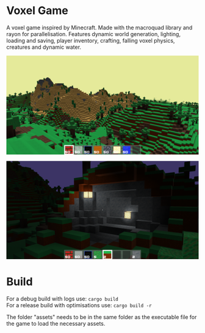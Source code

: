 # Voxel Game

A voxel game inspired by Minecraft. Made with the macroquad library and rayon for parallelisation. Features dynamic world generation, lighting, loading and saving, player inventory, crafting, falling voxel physics, creatures and dynamic water. 

![Screenshot1](https://github.com/IvanDimovSIT/voxel_game/blob/master/screenshot1.png)

![Screenshot2](https://github.com/IvanDimovSIT/voxel_game/blob/master/screenshot2.png)

# Build

For a debug build with logs use: `cargo build` <br>
For a release build with optimisations use: `cargo build -r`

The folder "assets" needs to be in the same folder as the executable file for the game to load the necessary assets.